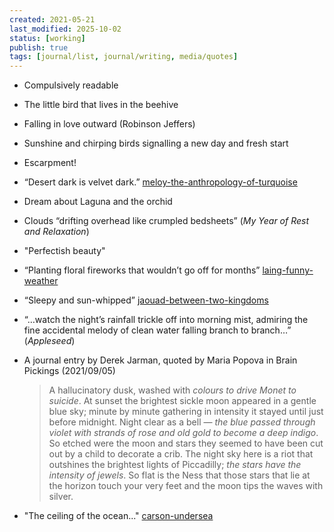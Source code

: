 ```yaml
---
created: 2021-05-21
last_modified: 2025-10-02
status: [working]
publish: true
tags: [journal/list, journal/writing, media/quotes]
---
```

- Compulsively readable
- The little bird that lives in the beehive
- Falling in love outward (Robinson Jeffers)
- Sunshine and chirping birds signalling a new day and fresh start
- Escarpment!
- “Desert dark is velvet dark.” [meloy-the-anthropology-of-turquoise](../media/meloy-the-anthropology-of-turquoise.md)
- Dream about Laguna and the orchid
- Clouds “drifting overhead like crumpled bedsheets” (*My Year of Rest and Relaxation*)
- "Perfectish beauty"
- “Planting floral fireworks that wouldn’t go off for months” [laing-funny-weather](../media/laing-funny-weather.md)
- “Sleepy and sun-whipped” [jaouad-between-two-kingdoms](../media/jaouad-between-two-kingdoms.md)
- “…watch the night’s rainfall trickle off into morning mist, admiring the fine accidental melody of clean water falling branch to branch…” (*Appleseed*)
- A journal entry by Derek Jarman, quoted by Maria Popova in Brain Pickings (2021/09/05)
    > A hallucinatory dusk, washed with *colours to drive Monet to suicide*. At sunset the brightest sickle moon appeared in a gentle blue sky; minute by minute gathering in intensity it stayed until just before midnight.
    Night clear as a bell — *the blue passed through violet with strands of rose and old gold to become a deep indigo*. So etched were the moon and stars they seemed to have been cut out by a child to decorate a crib.
    The night sky here is a riot that outshines the brightest lights of Piccadilly; *the stars have the intensity of jewels*. So flat is the Ness that those stars that lie at the horizon touch your very feet and the moon tips the waves with silver.
    
- "The ceiling of the ocean..." [carson-undersea](../media/carson-undersea.md)